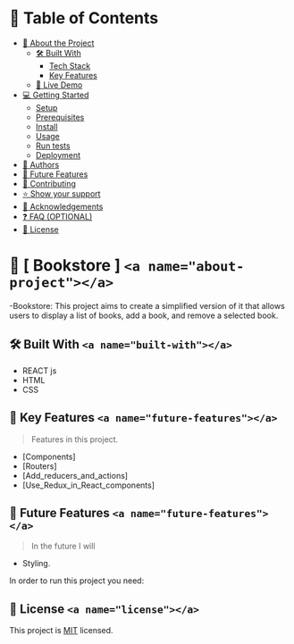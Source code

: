 <!-- TABLE OF CONTENTS -->

# 📗 Table of Contents

- [📖 About the Project](#about-project)
  - [🛠 Built With](#built-with)
    - [Tech Stack](#tech-stack)
    - [Key Features](#key-features)
  - [🚀 Live Demo](#live-demo)
- [💻 Getting Started](#getting-started)
  - [Setup](#setup)
  - [Prerequisites](#prerequisites)
  - [Install](#install)
  - [Usage](#usage)
  - [Run tests](#run-tests)
  - [Deployment](#triangular_flag_on_post-deployment)
- [👥 Authors](#authors)
- [🔭 Future Features](#future-features)
- [🤝 Contributing](#contributing)
- [⭐️ Show your support](#support)
- [🙏 Acknowledgements](#acknowledgements)
- [❓ FAQ (OPTIONAL)](#faq)
- [📝 License](#license)

<!-- PROJECT DESCRIPTION -->

# 📖 [ Bookstore ] `<a name="about-project"></a>`

-Bookstore: This project aims to create a simplified version of it that allows users to display a list of books, add a book, and remove a selected book.

## 🛠 Built With `<a name="built-with"></a>`

- REACT js
- HTML
- CSS

## 🔭 Key Features `<a name="future-features"></a>`

> Features in this project.

- [Components]
- [Routers]
- [Add_reducers_and_actions]
- [Use_Redux_in_React_components]

<!-- FUTURE FEATURES -->

## 🔭 Future Features `<a name="future-features"></a>`

> In the future I will

- Styling.

 In order to run this project you need:

<!-- LIVE DEMO --


### Setup

 Give a ⭐️ if you like this project!

- Thanks to My Morning-session-group and Standup-team Partners.
- Thanks to Code Reviewers

<!-- FUTURE FEATURES -->

## 📝 License `<a name="license"></a>`

This project is [MIT](./LICENSE) licensed.
